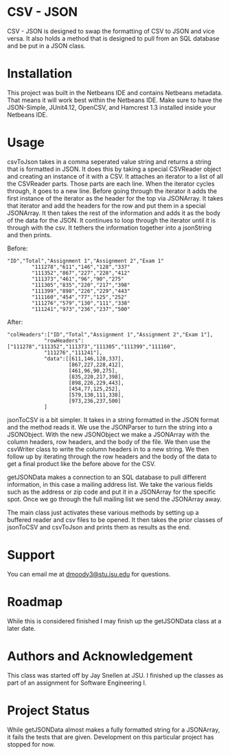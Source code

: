 # CSV - JSON

CSV - JSON is designed to swap the formatting of CSV to JSON and vice versa.
It also holds a method that is designed to pull from an SQL database and be put in a JSON class.
# Installation

This project was built in the Netbeans IDE and contains Netbeans metadata.
That means it will work best within the Netbeans IDE.
Make sure to have the JSON-Simple, JUnit4.12, OpenCSV, and Hamcrest 1.3 installed inside your Netbeans IDE.

# Usage

csvToJson takes in a comma seperated value string and returns a string that is formatted in JSON.
It does this by taking a special CSVReader object and creating an instance of it with a CSV.
It attaches an iterator to a list of all the CSVReader parts.
Those parts are each line. When the iterator cycles through, it goes to a new line.
Before going through the iterator it adds the first instance of the iterator as the header for the top via JSONArray.
It takes that iterator and add the headers for the row and put them in a special JSONArray.
It then takes the rest of the information and adds it as the body of the data for the JSON. 
It continues to loop through the iterator until it is through with the csv. 
It tethers the information together into a jsonString and then prints.

Before:
```
"ID","Total","Assignment 1","Assignment 2","Exam 1"
        "111278","611","146","128","337"
        "111352","867","227","228","412"
        "111373","461","96","90","275"
        "111305","835","220","217","398"
        "111399","898","226","229","443"
        "111160","454","77","125","252"
        "111276","579","130","111","338"
        "111241","973","236","237","500"
```
After:
```
"colHeaders":["ID","Total","Assignment 1","Assignment 2","Exam 1"],
            "rowHeaders":["111278","111352","111373","111305","111399","111160",
            "111276","111241"],
            "data":[[611,146,128,337],
                    [867,227,228,412],
                    [461,96,90,275],
                    [835,220,217,398],
                    [898,226,229,443],
                    [454,77,125,252],
                    [579,130,111,338],
                    [973,236,237,500]
            ]
```

jsonToCSV is a bit simpler. It takes in a string formatted in the JSON format and the method reads it. We use the JSONParser to turn the string into a JSONObject. With the new JSONObject we make a JSONArray with the column headers, row headers, and the body of the file.
We then use the csvWriter class to write the column headers in to a new string. We then follow up by iterating through the row headers and the body of the data to get a final product like the before above for the CSV.

getJSONData makes a connection to an SQL database to pull different information, in this case a mailing address list. We take the various fields such as the address or zip code and put it in a JSONArray for the specific spot. Once we go through the full mailing list we send the JSONArray away.

The main class just activates these various methods by setting up a buffered reader and csv files to be opened. It then takes the prior classes of jsonToCSV and csvToJson and prints them as results as the end.

# Support 

You can email me at dmoody3@stu.jsu.edu for questions.

# Roadmap

While this is considered finished I may finish up the getJSONData class at a later date.

# Authors and Acknowledgement

This class was started off by Jay Snellen at JSU. I finished up the classes as part of an assignment for Software Engineering I.

# Project Status 

While getJSONData almost makes a fully formatted string for a JSONArray, it fails the tests that are given. Development on this particular project has stopped for now. 



